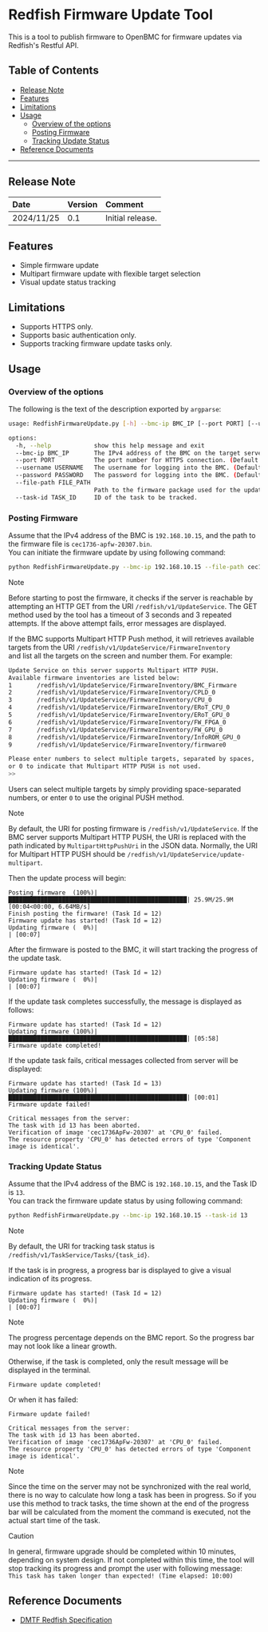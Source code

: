 # Redfish Firmware Update Tool

This is a tool to publish firmware to OpenBMC for firmware updates via Redfish's Restful API.

## Table of Contents
- [Release Note](#release-note)
- [Features](#features)
- [Limitations](#limitations)
- [Usage](#usage)
  - [Overview of the options](#overview-of-the-options)
  - [Posting Firmware](#posting-firmware)
  - [Tracking Update Status](#tracking-update-status)
- [Reference Documents](#reference-documents)
  
---

## Release Note
| Date | Version | Comment |
| :--- | :--- | :--- |
| 2024/11/25 | 0.1 | Initial release. |
  
## Features
- Simple firmware update
- Multipart firmware update with flexible target selection
- Visual update status tracking

## Limitations
- Supports HTTPS only.
- Supports basic authentication only.
- Supports tracking firmware update tasks only.

## Usage
### Overview of the options
The following is the text of the description exported by `argparse`:
```bash
usage: RedfishFirmwareUpdate.py [-h] --bmc-ip BMC_IP [--port PORT] [--username USERNAME] [--password PASSWORD] (--file-path FILE_PATH | --task-id TASK_ID)

options:
  -h, --help            show this help message and exit
  --bmc-ip BMC_IP       The IPv4 address of the BMC on the target server platform.
  --port PORT           The port number for HTTPS connection. (Default is 443)
  --username USERNAME   The username for logging into the BMC. (Default is "root")
  --password PASSWORD   The password for logging into the BMC. (Default is "0penBmc")
  --file-path FILE_PATH
                        Path to the firmware package used for the update.
  --task-id TASK_ID     ID of the task to be tracked.
```

### Posting Firmware
Assume that the IPv4 address of the BMC is `192.168.10.15`, and the path to the firmware file is `cec1736-apfw-20307.bin`.  
You can initiate the firmware update by using following command:
```bash
python RedfishFirmwareUpdate.py --bmc-ip 192.168.10.15 --file-path cec1736-apfw-20307.bin
```
  
> [!NOTE]
> Before starting to post the firmware, it checks if the server is reachable by attempting an HTTP GET from the URI `/redfish/v1/UpdateService`.
> The GET method used by the tool has a timeout of 3 seconds and 3 repeated attempts. If the above attempt fails, error messages are displayed.
  
If the BMC supports Multipart HTTP Push method, it will retrieves available targets from the URI `/redfish/v1/UpdateService/FirmwareInventory`  
and list all the targets on the screen and number them. For example:
```bash
Update Service on this server supports Multipart HTTP PUSH.
Available firmware inventories are listed below:
1       /redfish/v1/UpdateService/FirmwareInventory/BMC_Firmware
2       /redfish/v1/UpdateService/FirmwareInventory/CPLD_0
3       /redfish/v1/UpdateService/FirmwareInventory/CPU_0
4       /redfish/v1/UpdateService/FirmwareInventory/ERoT_CPU_0
5       /redfish/v1/UpdateService/FirmwareInventory/ERoT_GPU_0
6       /redfish/v1/UpdateService/FirmwareInventory/FW_FPGA_0
7       /redfish/v1/UpdateService/FirmwareInventory/FW_GPU_0
8       /redfish/v1/UpdateService/FirmwareInventory/InfoROM_GPU_0
9       /redfish/v1/UpdateService/FirmwareInventory/firmware0

Please enter numbers to select multiple targets, separated by spaces,
or 0 to indicate that Multipart HTTP PUSH is not used.
>>
```
Users can select multiple targets by simply providing space-separated numbers, or enter `0` to use the original PUSH method.  

> [!Note]  
> By default, the URI for posting firmware is `/redfish/v1/UpdateService`.
> If the BMC server supports Multipart HTTP PUSH, the URI is replaced with the path indicated by `MultipartHttpPushUri` in the JSON data.
> Normally, the URI for Multipart HTTP PUSH should be `/redfish/v1/UpdateService/update-multipart`.
  
Then the update process will begin:
```
Posting firmware  (100%)|██████████████████████████████████████████████████| 25.9M/25.9M [00:04<00:00, 6.64MB/s]
Finish posting the firmware! (Task Id = 12)
Firmware update has started! (Task Id = 12)
Updating firmware (  0%)|                                                  | [00:07]
```
  
After the firmware is posted to the BMC, it will start tracking the progress of the update task.
```
Firmware update has started! (Task Id = 12)
Updating firmware (  0%)|                                                  | [00:07]
```
  
If the update task completes successfully, the message is displayed as follows:
```
Firmware update has started! (Task Id = 12)
Updating firmware (100%)|██████████████████████████████████████████████████| [05:58]
Firmware update completed!
```
  
If the update task fails, critical messages collected from server will be displayed:
```
Firmware update has started! (Task Id = 13)
Updating firmware (100%)|██████████████████████████████████████████████████| [00:01]
Firmware update failed!

Critical messages from the server:
The task with id 13 has been aborted.
Verification of image 'cec1736ApFw-20307' at 'CPU_0' failed.
The resource property 'CPU_0' has detected errors of type 'Component image is identical'.
```

### Tracking Update Status
Assume that the IPv4 address of the BMC is `192.168.10.15`, and the Task ID is `13`.  
You can track the firmware update status by using following command:
```bash
python RedfishFirmwareUpdate.py --bmc-ip 192.168.10.15 --task-id 13
```
  
> [!Note]  
> By default, the URI for tracking task status is `/redfish/v1/TaskService/Tasks/{task_id}`.
  
If the task is in progress, a progress bar is displayed to give a visual indication of its progress.
```
Firmware update has started! (Task Id = 12)
Updating firmware (  0%)|                                                  | [00:07]
```

> [!NOTE]
> The progress percentage depends on the BMC report. So the progress bar may not look like a linear growth.
  
Otherwise, if the task is completed, only the result message will be displayed in the terminal.
```
Firmware update completed!
```
Or when it has failed:
```
Firmware update failed!

Critical messages from the server:
The task with id 13 has been aborted.
Verification of image 'cec1736ApFw-20307' at 'CPU_0' failed.
The resource property 'CPU_0' has detected errors of type 'Component image is identical'.
```

> [!NOTE]
> Since the time on the server may not be synchronized with the real world, there is no way to calculate how long a task has been in progress.
> So if you use this method to track tasks, the time shown at the end of the progress bar will be calculated from the moment the command is executed, not the actual start time of the task.

> [!CAUTION]
> In general, firmware upgrade should be completed within 10 minutes, depending on system design.
> If not completed within this time, the tool will stop tracking its progress and prompt the user with following message:  
> ```This task has taken longer than expected! (Time elapsed: 10:00)```

## Reference Documents
- <a href="https://www.dmtf.org/sites/default/files/standards/documents/DSP0266_1.21.0.pdf">DMTF Redfish Specification</a>

